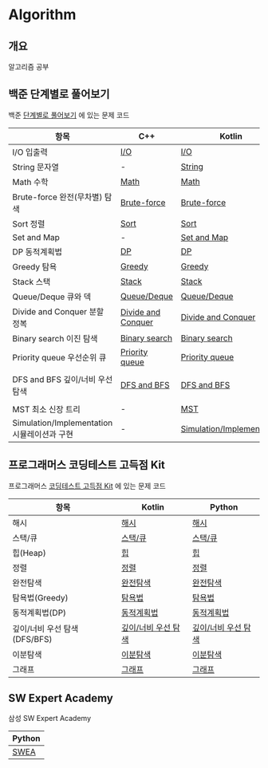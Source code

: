 # Algorithm

## 개요

알고리즘 공부

## 백준 단계별로 풀어보기

백준 [단계별로 풀어보기](https://www.acmicpc.net/step) 에 있는 문제 코드

| 항목                                  | C++                                           | Kotlin                                                  | Python                             |
|-------------------------------------|-----------------------------------------------|---------------------------------------------------------|------------------------------------|
| I/O 입출력                             | [I/O](cpp/step/io)                            | [I/O](kotlin/step/io)                                   | -                                  |
| String 문자열                          | -                                             | [String](kotlin/step/string)                            | -                                  |
| Math 수학                             | [Math](cpp/step/math)                         | [Math](kotlin/step/math)                                | -                                  |
| Brute-force 완전(무차별) 탐색              | [Brute-force](cpp/step/brute-force)           | [Brute-force](kotlin/step/brute-force)                  | -                                  |
| Sort 정렬                             | [Sort](cpp/step/sort)                         | [Sort](kotlin/step/sort)                                | -                                  |
| Set and Map                         | -                                             | [Set and Map](kotlin/step/set&map)                      | -                                  |
| DP 동적계획법                            | [DP](cpp/step/dp)                             | [DP](kotlin/step/dp)                                    | -                                  |
| Greedy 탐욕                           | [Greedy](cpp/step/greedy)                     | [Greedy](kotlin/step/greedy)                            | -                                  |
| Stack 스택                            | [Stack](cpp/step/stack)                       | [Stack](kotlin/step/stack)                              | -                                  |
| Queue/Deque 큐와 덱                    | [Queue/Deque](cpp/step/que)                   | [Queue/Deque](kotlin/step/que)                          | -                                  |
| Divide and Conquer 분할 정복            | [Divide and Conquer](cpp/step/divide&conquer) | [Divide and Conquer](kotlin/step/divide&conquer)        | -                                  |
| Binary search 이진 탐색                 | [Binary search](cpp/step/binary-search)       | [Binary search](kotlin/step/binary-search)              | -                                  |
| Priority queue 우선순위 큐               | [Priority queue](cpp/step/priority-queue)     | [Priority queue](kotlin/step/priority-queue)            | -                                  |
| DFS and BFS 깊이/너비 우선 탐색             | [DFS and BFS](cpp/step/dfs&bfs)               | [DFS and BFS](kotlin/step/dfs&bfs)                      | [DFS and BFS](python/step/dfs&bfs) |
| MST 최소 신장 트리                        | -                                             | [MST](kotlin/step/mst)                                  | -                                  |
| Simulation/Implementation 시뮬레이션과 구현 | -                                             | [Simulation/Implementation](kotlin/step/implementation) | -                                  |

## 프로그래머스 코딩테스트 고득점 Kit

프로그래머스 [코딩테스트 고득점 Kit](https://programmers.co.kr/learn/challenges) 에 있는 문제 코드

| 항목                   | Kotlin                            | Python                         |
|----------------------|-----------------------------------|--------------------------------|
| 해시                   | [해시](kotlin/kit/hash)             | [해시](python/kit/hash)          |
| 스택/큐                 | [스택/큐](kotlin/kit/stack-queue)    | [스택/큐](python/kit/stack-queue) |
| 힙(Heap)              | [힙](kotlin/kit/heap)              | [힙](python/kit/heap)           |
| 정렬                   | [정렬](kotlin/kit/sort)             |[정렬](python/kit/sort)             |
| 완전탐색                 | [완전탐색](kotlin/kit/brute-force)    |[완전탐색](python/kit/brute-force)    |
| 탐욕법(Greedy)          | [탐욕법](kotlin/kit/greedy)          |[탐욕법](python/kit/greedy)          |
| 동적계획법(DP)            | [동적계획법](kotlin/kit/dp)            |[동적계획법](python/kit/dp)            |
| 깊이/너비 우선 탐색(DFS/BFS) | [깊이/너비 우선 탐색](kotlin/kit/dfs-bfs) |[깊이/너비 우선 탐색](python/kit/dfs-bfs) |
| 이분탐색                 | [이분탐색](kotlin/kit/binary-search)  |[이분탐색](python/kit/binary-search)  |
| 그래프                  | [그래프](kotlin/kit/graph)               |[그래프](python/kit/graph)           |


## SW Expert Academy

삼성 SW Expert Academy

| Python              |
|---------------------|
| [SWEA](python/swea) |
